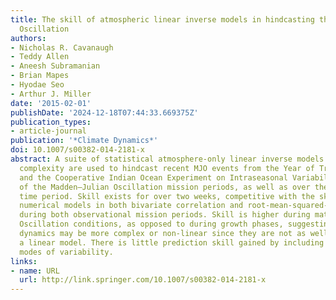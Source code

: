 ```yaml
---
title: The skill of atmospheric linear inverse models in hindcasting the Madden–Julian
  Oscillation
authors:
- Nicholas R. Cavanaugh
- Teddy Allen
- Aneesh Subramanian
- Brian Mapes
- Hyodae Seo
- Arthur J. Miller
date: '2015-02-01'
publishDate: '2024-12-18T07:44:33.669375Z'
publication_types:
- article-journal
publication: '*Climate Dynamics*'
doi: 10.1007/s00382-014-2181-x
abstract: A suite of statistical atmosphere-only linear inverse models of varying
  complexity are used to hindcast recent MJO events from the Year of Tropical Convection
  and the Cooperative Indian Ocean Experiment on Intraseasonal Variability/Dynamics
  of the Madden–Julian Oscillation mission periods, as well as over the 2000–2009
  time period. Skill exists for over two weeks, competitive with the skill of some
  numerical models in both bivariate correlation and root-mean-squared-error scores
  during both observational mission periods. Skill is higher during mature Madden–Julian
  Oscillation conditions, as opposed to during growth phases, suggesting that growth
  dynamics may be more complex or non-linear since they are not as well captured by
  a linear model. There is little prediction skill gained by including non-leading
  modes of variability.
links:
- name: URL
  url: http://link.springer.com/10.1007/s00382-014-2181-x
---
```

